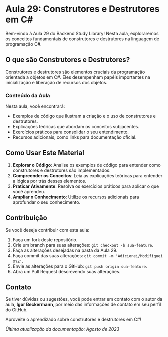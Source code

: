 # Aula 29: Construtores e Destrutores em C#

Bem-vindo à Aula 29 do Backend Study Library! Nesta aula, exploraremos os conceitos fundamentais de construtores e destrutores na linguagem de programação C#.

## O que são Construtores e Destrutores?

Construtores e destrutores são elementos cruciais da programação orientada a objetos em C#. Eles desempenham papéis importantes na inicialização e liberação de recursos dos objetos.

### Conteúdo da Aula

Nesta aula, você encontrará:

- Exemplos de código que ilustram a criação e o uso de construtores e destrutores.
- Explicações teóricas que abordam os conceitos subjacentes.
- Exercícios práticos para consolidar o seu entendimento.
- Recursos adicionais, como links para documentação oficial.

## Como Usar Este Material

1. **Explorar o Código**: Analise os exemplos de código para entender como construtores e destrutores são implementados.
2. **Compreender os Conceitos**: Leia as explicações teóricas para entender a lógica por trás desses elementos.
3. **Praticar Ativamente**: Resolva os exercícios práticos para aplicar o que você aprendeu.
4. **Ampliar o Conhecimento**: Utilize os recursos adicionais para aprofundar o seu conhecimento.

## Contribuição

Se você deseja contribuir com esta aula:

1. Faça um fork deste repositório.
2. Crie um branch para suas alterações: `git checkout -b sua-feature`.
3. Faça as alterações desejadas na pasta da Aula 29.
4. Faça commit das suas alterações: `git commit -m 'Adicionei/Modifiquei XYZ'`.
5. Envie as alterações para o GitHub: `git push origin sua-feature`.
6. Abra um Pull Request descrevendo suas alterações.

## Contato

Se tiver dúvidas ou sugestões, você pode entrar em contato com o autor da aula, **Igor Beckermann**, por meio das informações de contato em seu perfil do GitHub.

Aproveite o aprendizado sobre construtores e destrutores em C#!

*Última atualização da documentação: Agosto de 2023*
